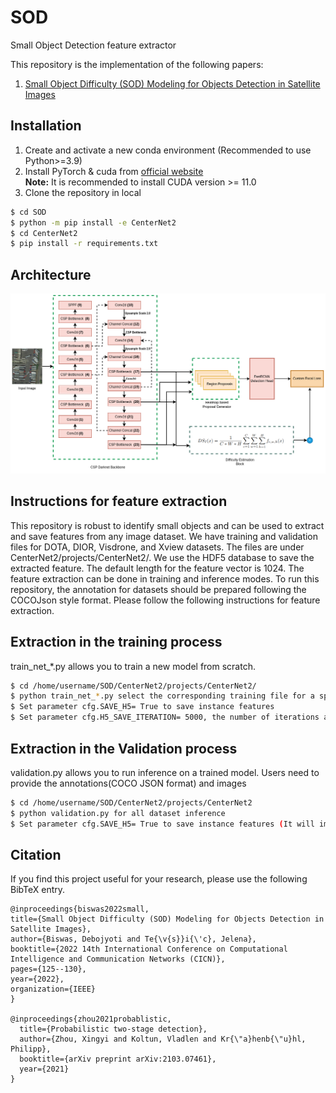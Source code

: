 # SOD
Small Object Detection feature extractor

This repository is the implementation of the following papers:

1. [Small Object Difficulty (SOD) Modeling for Objects Detection in Satellite Images](https://ieeexplore.ieee.org/abstract/document/10008383)

## Installation

1. Create and activate a new conda environment (Recommended to use Python>=3.9)
2. Install PyTorch & cuda from [official website](https://pytorch.org/get-started/locally/)<br />
**Note:** It is recommended to install CUDA version >= 11.0
3. Clone the repository in local
```bash
$ cd SOD
$ python -m pip install -e CenterNet2
$ cd CenterNet2
$ pip install -r requirements.txt
```

## Architecture

![alt text](model_arch.png)


## Instructions for feature extraction

This repository is robust to identify small objects and can be used to extract and save features from any image dataset. We have training and validation files for DOTA, DIOR, Visdrone, and Xview datasets. The files are under CenterNet2/projects/CenterNet2/. We use the HDF5 database to save the extracted feature. The default length for the feature vector is 1024. The feature extraction can be done in training and inference modes. To run this repository, the annotation for datasets should be prepared following the COCOJson style format. Please follow the following instructions for feature extraction.

## Extraction in the training process

train_net_*.py allows you to train a new model from scratch.
```bash
$ cd /home/username/SOD/CenterNet2/projects/CenterNet2/
$ python train_net_*.py select the corresponding training file for a specific dataset or modify it for any custom dataset
$ Set parameter cfg.SAVE_H5= True to save instance features
$ Set parameter cfg.H5_SAVE_ITERATION= 5000, the number of iterations after which you want to start saving the feature 
```

## Extraction in the Validation process

validation.py allows you to run inference on a trained model. Users need to provide the annotations(COCO JSON format) and images
```bash
$ cd /home/username/SOD/CenterNet2/projects/CenterNet2
$ python validation.py for all dataset inference
$ Set parameter cfg.SAVE_H5= True to save instance features (It will immediately start saving features in H5 format without any iteration delay)
```

## Citation

If you find this project useful for your research, please use the following BibTeX entry.

    @inproceedings{biswas2022small,
    title={Small Object Difficulty (SOD) Modeling for Objects Detection in Satellite Images},
    author={Biswas, Debojyoti and Te{\v{s}}i{\'c}, Jelena},
    booktitle={2022 14th International Conference on Computational Intelligence and Communication Networks (CICN)},
    pages={125--130},
    year={2022},
    organization={IEEE}
    }
    
    @inproceedings{zhou2021probablistic,
      title={Probabilistic two-stage detection},
      author={Zhou, Xingyi and Koltun, Vladlen and Kr{\"a}henb{\"u}hl, Philipp},
      booktitle={arXiv preprint arXiv:2103.07461},
      year={2021}
    }
